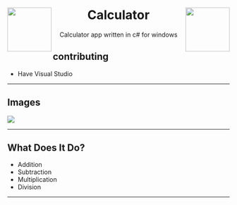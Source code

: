 <h1 align="center"><img src="./images/mainlogo.ico" align="left" width="100" height="100"> Calculator <img src="./images/mainlogo.ico" align="right" width="100" height="100"></h1>
<p align="center">Calculator app written in c# for windows</p>

## contributing

- Have Visual Studio



----

## Images

<img src="https://cdn.discordapp.com/attachments/922571124385148938/922922624986800138/unknown.png">

----

## What Does It Do?

- Addition
- Subtraction
- Multiplication
- Division

----
